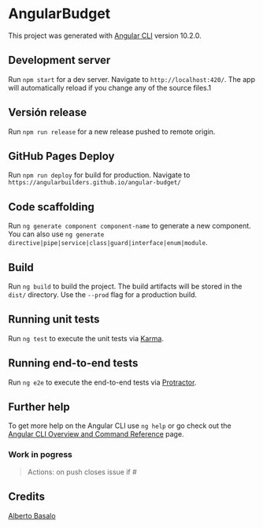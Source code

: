 # AngularBudget

This project was generated with [Angular CLI](https://github.com/angular/angular-cli) version 10.2.0.

## Development server

Run `npm start` for a dev server. Navigate to `http://localhost:420/`. The app will automatically reload if you change any of the source files.1

## Versión release

Run `npm run release` for a new release pushed to remote origin.

## GitHub Pages Deploy

Run `npm run deploy` for build for production. Navigate to `https://angularbuilders.github.io/angular-budget/`

## Code scaffolding

Run `ng generate component component-name` to generate a new component. You can also use `ng generate directive|pipe|service|class|guard|interface|enum|module`.

## Build

Run `ng build` to build the project. The build artifacts will be stored in the `dist/` directory. Use the `--prod` flag for a production build.

## Running unit tests

Run `ng test` to execute the unit tests via [Karma](https://karma-runner.github.io).

## Running end-to-end tests

Run `ng e2e` to execute the end-to-end tests via [Protractor](http://www.protractortest.org/).

## Further help

To get more help on the Angular CLI use `ng help` or go check out the [Angular CLI Overview and Command Reference](https://angular.io/cli) page.

### Work in pogress 

> Actions: on push closes issue if #

## Credits

[Alberto Basalo](https://twitter.com/albertobasalo)

